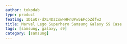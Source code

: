 ```yaml
---
author: tokodab
type: product
featimg: 1D1oQ7-dXL4DzzswHHFnUPw5EPqbZdfw2
title: Marvel Lego Superhero Samsung Galaxy S9 Case
tags: [samsung, galaxy, s9]
category: [samsung]
---
```

